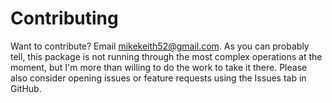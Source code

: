 # Contributing

Want to contribute? Email mikekeith52@gmail.com. As you can probably tell, this package is not running through the most complex operations at the moment, but I'm more than willing to do the work to take it there. Please also consider opening issues or feature requests using the Issues tab in GitHub.  